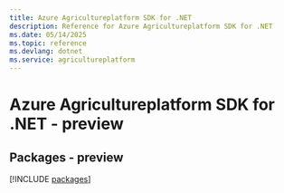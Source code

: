 ```yaml
---
title: Azure Agricultureplatform SDK for .NET
description: Reference for Azure Agricultureplatform SDK for .NET
ms.date: 05/14/2025
ms.topic: reference
ms.devlang: dotnet
ms.service: agricultureplatform
---
```

# Azure Agricultureplatform SDK for .NET - preview
## Packages - preview
[!INCLUDE [packages](agricultureplatform-index.md)]